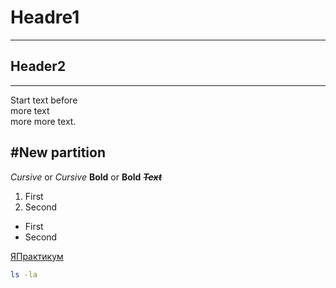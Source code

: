 # Headre1
---
## Header2
---
Start text before  
more text<br>
more more text.


#New partition
---
*Cursive* or _Cursive_
**Bold** or __Bold__
~~**_Text_**~~

1. First
2. Second

* First
* Second

[ЯПрактикум](https://practicum.yandex.ru)

``` bash
ls -la
```


